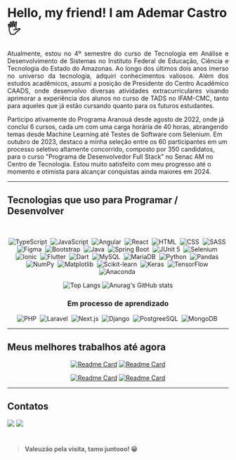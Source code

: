 # Hello, my friend! I am Ademar Castro 🖐️

<p align='justify'>
Atualmente, estou no 4º semestre do curso de Tecnologia em Análise e Desenvolvimento de Sistemas no Instituto Federal de Educação, Ciência e Tecnologia do Estado do Amazonas. Ao longo dos últimos dois anos imerso no universo da tecnologia, adquiri conhecimentos valiosos. Além dos estudos acadêmicos, assumi a posição de Presidente do Centro Acadêmico CAADS, onde desenvolvo diversas atividades extracurriculares visando aprimorar a experiência dos alunos no curso de TADS no IFAM-CMC, tanto para aqueles que já estão cursando quanto para os futuros estudantes.

Participo ativamente do Programa Aranouá desde agosto de 2022, onde já concluí 6 cursos, cada um com uma carga horária de 40 horas, abrangendo temas desde Machine Learning até Testes de Software com Selenium. Em outubro de 2023, destaco a minha seleção entre os 60 participantes em um processo seletivo altamente concorrido, composto por 350 candidatos, para o curso "Programa de Desenvolvedor Full Stack" no Senac AM no Centro de Tecnologia. Estou muito satisfeito com meu progresso até o momento e otimista para alcançar conquistas ainda maiores em 2024.
</p>

<hr>

## Tecnologias que uso para Programar / Desenvolver

<div align='center'><br>
  
![TypeScript](https://img.shields.io/badge/typescript-%232F74C0?style=for-the-badge&logo=typescript&logoColor=white)&nbsp;
![JavaScript](https://img.shields.io/badge/JavaScript-F7DF1E?style=for-the-badge&logo=javascript&logoColor=black)&nbsp;
![Angular](https://img.shields.io/badge/angular-%23DD0031.svg?style=for-the-badge&logo=angular&logoColor=white)&nbsp;
![React](https://img.shields.io/badge/react-%2320232a.svg?style=for-the-badge&logo=react&logoColor=%2361DAFB)&nbsp;
![HTML](https://img.shields.io/badge/HTML5-E34F26?style=for-the-badge&logo=html5&logoColor=white)&nbsp;
![CSS](https://img.shields.io/badge/CSS3-1572B6?style=for-the-badge&logo=css3&logoColor=white)&nbsp;
![SASS](https://img.shields.io/badge/sass-%23CC6699?style=for-the-badge&logo=sass&logoColor=white)&nbsp;
![Figma](https://img.shields.io/badge/figma-%23FF7667?style=for-the-badge&logo=figma&logoColor=white)&nbsp;
![Bootstrap](https://img.shields.io/badge/bootstrap-%238411F6?style=for-the-badge&logo=bootstrap&logoColor=white)&nbsp;
![Java](https://img.shields.io/badge/java-%23ED8B00.svg?style=for-the-badge&logo=openjdk&logoColor=white)&nbsp;
![Spring Boot](https://img.shields.io/badge/spring%20boot-%2369AD3C?style=for-the-badge&logo=springboot&logoColor=white)&nbsp;
![JUnit 5](https://img.shields.io/badge/junit-%23FFFFFF?style=for-the-badge&logo=junit5&logoColor=black)&nbsp;
![Selenium](https://img.shields.io/badge/selenium-%2300AE00?style=for-the-badge&logo=selenium&logoColor=white)&nbsp;
![Ionic](https://img.shields.io/badge/ionic-%234586F7?style=for-the-badge&logo=ionic&logoColor=white)&nbsp;
![Flutter](https://img.shields.io/badge/flutter-%235AC2F0?style=for-the-badge&logo=flutter&logoColor=white)&nbsp;
![Dart](https://img.shields.io/badge/dart-%2304599C?style=for-the-badge&logo=dart&logoColor=white)&nbsp;
![MySQL](https://img.shields.io/badge/mysql-%2300f.svg?style=for-the-badge&logo=mysql&logoColor=white)&nbsp;
![MariaDB](https://img.shields.io/badge/mariadb-%23BA7257?style=for-the-badge&logo=mariadb&logoColor=white)&nbsp;
![Python](https://img.shields.io/badge/python-%23366B98?style=for-the-badge&logo=python&logoColor=white)&nbsp;
![Pandas](https://img.shields.io/badge/pandas-%23E70488?style=for-the-badge&logo=pandas&logoColor=white)&nbsp;
![NumPy](https://img.shields.io/badge/numpy-%23EFE081?style=for-the-badge&logo=numpy&logoColor=black)&nbsp;
![Matplotlib](https://img.shields.io/badge/matplotlib-%23CFF758?style=for-the-badge&logo=matplotlib&logoColor=black)&nbsp;
![Scikit-learn](https://img.shields.io/badge/scikit--learn-%23F09437?style=for-the-badge&logo=scikitlearn&logoColor=white)&nbsp;
![Keras](https://img.shields.io/badge/keras-%23D00000?style=for-the-badge&logo=keras&logoColor=white)&nbsp;
![TensorFlow](https://img.shields.io/badge/tensorflow-%23ED8E24?style=for-the-badge&logo=tensorflow&logoColor=white)&nbsp;
![Anaconda](https://img.shields.io/badge/anaconda-%233EB049?style=for-the-badge&logo=anaconda&logoColor=white)&nbsp;

![Top Langs](https://github-readme-stats.vercel.app/api/top-langs/?username=heliocarlitos&custom_title=&layout=compact&bg_color=00000000&text_color=ffffff&hide_border=true&langs_count=10) 
![Anurag's GitHub stats](https://github-readme-stats.vercel.app/api?username=heliocarlitos&theme=transparent&show_icons=true&text_color=ffffff&hide_border=true&hide_title=true&line_height=20&text_bold=false&card_width=100) 

</div>

<div align='center'>

### Em processo de aprendizado
  

![PHP](https://img.shields.io/badge/php-%23777BB4.svg?style=for-the-badge&logo=php&logoColor=white)&nbsp;
![Laravel](https://img.shields.io/badge/laravel-%23FF3427?style=for-the-badge&logo=laravel&logoColor=white)&nbsp;
![Next.js](https://img.shields.io/badge/next.js-%23000000?style=for-the-badge&logo=next.js&logoColor=white)&nbsp;
![Django](https://img.shields.io/badge/django-%230C4B33?style=for-the-badge&logo=django&logoColor=white)&nbsp;
![PostgreeSQL](https://img.shields.io/badge/postgreesql-%232F5E8D?style=for-the-badge&logo=postgreesql&logoColor=white)&nbsp;
![MongoDB](https://img.shields.io/badge/mongodb-%2300ED64?style=for-the-badge&logo=mongodb&logoColor=white)&nbsp;

</div>

<hr>

## Meus melhores trabalhos até agora

<div align='center'>

[![Readme Card](https://github-readme-stats.vercel.app/api/pin/?username=ademarcastro&repo=angular-clone-spotify&bg_color=00000000&text_color=ffffff&hide_border=false&card_width=100)](https://github.com/AdemarCastro/angular-clone-spotify)
[![Readme Card](https://github-readme-stats.vercel.app/api/pin/?username=ademarcastro&repo=dio-java-developer&bg_color=00000000&text_color=ffffff&hide_border=false&card_width=100)](https://github.com/AdemarCastro/dio-java-developer/tree/main/poo/desafios/banco-digital-com-java-poo)

[![Readme Card](https://github-readme-stats.vercel.app/api/pin/?username=ademarcastro&repo=game-store-api&bg_color=00000000&text_color=ffffff&hide_border=false&card_width=100)](https://github.com/AdemarCastro/game-store-api)
[![Readme Card](https://github-readme-stats.vercel.app/api/pin/?username=ademarcastro&repo=senac-dev-fullstack&bg_color=00000000&text_color=ffffff&hide_border=false&card_width=100)](https://github.com/AdemarCastro/senac-dev-fullstack)

</div>

<hr>

## Contatos

<a href="mailto:ademar.castro.curriculo@gmail.com" target="_blank"><img src='https://img.shields.io/badge/Gmail-D14836?style=for-the-badge&logo=gmail&logoColor=white'/></a>
<a href="https://wa.me/5592986115834?text=Ol%C3%A1%20*H%C3%A9lio%20Carlitos*%2C%20eu%20sou%20%5BSeu%20Nome%20Completo%5D%2C%20peguei%20seu%20contacto%20no%20seu%20README%20do%20GitHub%2C%20eu%20gostaria%20de%20" target="_blank"><img src='https://img.shields.io/badge/WhatsApp-25D366?style=for-the-badge&logo=whatsapp&logoColor=white'/></a>

#
> **Valeuzão pela visita, tamo juntooo! 😀**
